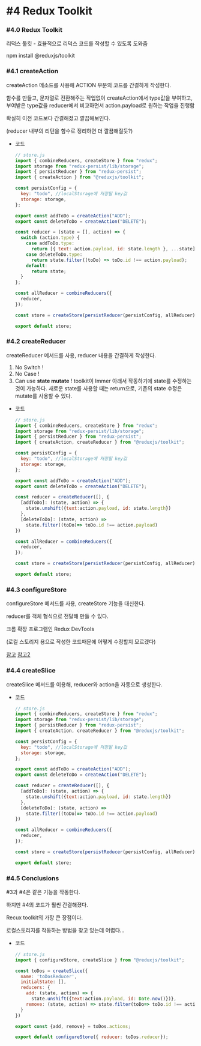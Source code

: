 # #4 Redux Toolkit

### #4.0 **Redux Toolkit**

리덕스 툴킷 - 효율적으로 리덕스 코드를 작성할 수 있도록 도와줌

npm install @reduxjs/toolkit



### #4.1 **createAction**

createAction 메소드를 사용해 ACTION 부분의 코드를 간결하게 작성한다.

함수를 만들고, 문자열로 전환해주는 작업없이 createAction에서 type값을 부여하고, 부여받은 type값을 reducer에서 비교하면서 action.payload로 원하는 작업을 진행함

확실히 이전 코드보다 간결해졌고 깔끔해보인다.

(reducer 내부의 리턴을 함수로 정리하면 더 깔끔해질듯?)

*   코드

    ```jsx
    // store.js
    import { combineReducers, createStore } from "redux";
    import storage from "redux-persist/lib/storage";
    import { persistReducer } from "redux-persist";
    import { createAction } from "@reduxjs/toolkit";

    const persistConfig = {
      key: "todo", //localStorage에 저장될 key값
      storage: storage,
    };

    export const addToDo = createAction("ADD");
    export const deleteToDo = createAction("DELETE");

    const reducer = (state = [], action) => {
      switch (action.type) {
        case addToDo.type:
          return [{ text: action.payload, id: state.length }, ...state];
        case deleteToDo.type:
          return state.filter((toDo) => toDo.id !== action.payload);
        default:
          return state;
      }
    };

    const allReducer = combineReducers({
      reducer,
    });

    const store = createStore(persistReducer(persistConfig, allReducer));

    export default store;
    ```



### #4.2 **createReducer**

createReducer 메서드를 사용, reducer 내용을 간결하게 작성한다.

1. No Switch !
2. No Case !
3. Can use **state mutate** ! toolkit이 Immer 아래서 작동하기에 state를 수정하는 것이 가능하다. 새로운 state를 사용할 때는 return으로, 기존의 state 수정은 mutate를 사용할 수 있다.

*   코드

    ```jsx
    // store.js
    import { combineReducers, createStore } from "redux";
    import storage from "redux-persist/lib/storage";
    import { persistReducer } from "redux-persist";
    import { createAction, createReducer } from "@reduxjs/toolkit";

    const persistConfig = {
      key: "todo", //localStorage에 저장될 key값
      storage: storage,
    };

    export const addToDo = createAction("ADD");
    export const deleteToDo = createAction("DELETE");

    const reducer = createReducer([], {
      [addToDo]: (state, action) => {
        state.unshift({text:action.payload, id: state.length})
      },
      [deleteToDo]: (state, action) => 
        state.filter((toDo)=> toDo.id !== action.payload)
    })

    const allReducer = combineReducers({
      reducer,
    });

    const store = createStore(persistReducer(persistConfig, allReducer));

    export default store;
    ```



### #4.3 **configureStore**

configureStore 메서드를 사용, createStore 기능을 대신한다.

reducer를 객체 형식으로 전달해 만들 수 있다.

크롬 확장 프로그램인 Redux DevTools

(로컬 스토리지 용으로 작성한 코드때문에 어떻게 수정할지 모르겠다)

[참고](https://www.notion.so/7822efed8f414237b709fbddc246303e?pvs=21) [참고2](https://redux-toolkit.js.org/api/configureStore)



### #4.4 **createSlice**

createSlice 메서드를 이용해, reducer와 action을 자동으로 생성한다.

*   코드

    ```jsx
    // store.js
    import { combineReducers, createStore } from "redux";
    import storage from "redux-persist/lib/storage";
    import { persistReducer } from "redux-persist";
    import { createAction, createReducer } from "@reduxjs/toolkit";

    const persistConfig = {
      key: "todo", //localStorage에 저장될 key값
      storage: storage,
    };

    export const addToDo = createAction("ADD");
    export const deleteToDo = createAction("DELETE");

    const reducer = createReducer([], {
      [addToDo]: (state, action) => {
        state.unshift({text:action.payload, id: state.length})
      },
      [deleteToDo]: (state, action) => 
        state.filter((toDo)=> toDo.id !== action.payload)
    })

    const allReducer = combineReducers({
      reducer,
    });

    const store = createStore(persistReducer(persistConfig, allReducer));

    export default store;
    ```



### #4.5 **Conclusions**

\#3과 #4은 같은 기능을 작동한다.

하지만 #4의 코드가 훨씬 간결해졌다.

Recux toolkit의 가장 큰 장점이다.

로컬스토리지를 작동하는 방법을 찾고 있는데 어렵다…

*   코드

    ```jsx
    // store.js
    import { configureStore, createSlice } from "@reduxjs/toolkit";

    const toDos = createSlice({
      name: 'toDosReducer',
      initialState: [],
      reducers: {
        add: (state, action) => {
          state.unshift({text:action.payload, id: Date.now()})},
        remove: (state, action) => state.filter(toDo=> toDo.id !== action.payload)
      }
    })

    export const {add, remove} = toDos.actions;

    export default configureStore({ reducer: toDos.reducer});
    ```

